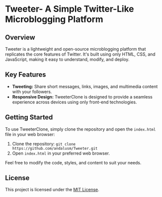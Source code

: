 # Tweeter- A Simple Twitter-Like Microblogging Platform

## Overview
Tweeter is a lightweight and open-source microblogging platform that replicates the core features of Twitter. It's built using only HTML, CSS, and JavaScript, making it easy to understand, modify, and deploy.

## Key Features
- **Tweeting:** Share short messages, links, images, and multimedia content with your followers.
- **Responsive Design:** TweeterClone is designed to provide a seamless experience across devices using only front-end technologies.

## Getting Started
To use TweeterClone, simply clone the repository and open the `index.html` file in your web browser:

1. Clone the repository: `git clone https://github.com/andalusm/Tweeter.git`
2. Open `index.html` in your preferred web browser.

Feel free to modify the code, styles, and content to suit your needs.

## License
This project is licensed under the [MIT License](LICENSE).
